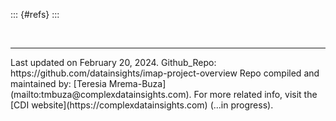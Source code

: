 ::: {#refs}
:::


<br><hr width=100%>

<div id="footer">
Last updated on February 20, 2024.  
Github_Repo: https://github.com/datainsights/imap-project-overview  
Repo compiled and maintained by: [Teresia Mrema-Buza](mailto:tmbuza@complexdatainsights.com).  
For more related info, visit the [CDI website](https://complexdatainsights.com) (...in progress).  
</div>

</div>  <!-- End main container-->
